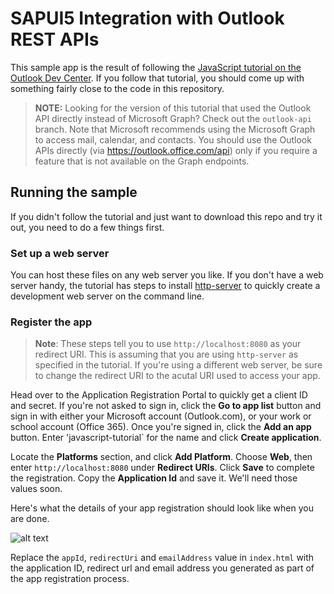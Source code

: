 # SAPUI5 Integration with Outlook REST APIs

This sample app is the result of following the [JavaScript tutorial on the Outlook Dev Center](https://docs.microsoft.com/en-us/outlook/rest/javascript-tutorial). If you follow that tutorial, you should come up with something fairly close to the code in this repository.

> **NOTE:** Looking for the version of this tutorial that used the Outlook API directly instead of Microsoft Graph? Check out the `outlook-api` branch. Note that Microsoft recommends using the Microsoft Graph to access mail, calendar, and contacts. You should use the Outlook APIs directly (via https://outlook.office.com/api) only if you require a feature that is not available on the Graph endpoints.

## Running the sample

If you didn't follow the tutorial and just want to download this repo and try it out, you need to do a few things first.

### Set up a web server

You can host these files on any web server you like. If you don't have a web server handy, the tutorial has steps to install [http-server](https://www.npmjs.com/package/http-server) to quickly create a development web server on the command line.

### Register the app

> **Note**: These steps tell you to use `http://localhost:8080` as your redirect URI. This is assuming that you are using `http-server` as specified in the tutorial. If you're using a different web server, be sure to change the redirect URI to the acutal URI used to access your app.

Head over to the Application Registration Portal to quickly get a client ID and secret. If you're not asked to sign in, click the **Go to app list** button and sign in with either your Microsoft account (Outlook.com), or your work or school account (Office 365). Once you're signed in, click the **Add an app** button. Enter 'javascript-tutorial` for the name and click **Create application**. 

Locate the **Platforms** section, and click **Add Platform**. Choose **Web**, then enter `http://localhost:8080` under **Redirect URIs**. Click **Save** to complete the registration. Copy the **Application Id** and save it. We'll need those values soon.

Here's what the details of your app registration should look like when you are done.

![alt text](https://docs.microsoft.com/en-us/outlook/rest/images/javascript-tutorial/app-registration.png)

Replace the `appId`, `redirectUri` and `emailAddress` value in `index.html` with the application ID, redirect url and email address you generated as part of the app registration process.
